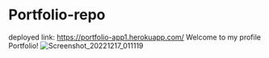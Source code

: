 # Portfolio-repo

deployed link: https://portfolio-app1.herokuapp.com/
Welcome to my profile Portfolio!
![Screenshot_20221217_011119](https://user-images.githubusercontent.com/106643330/208260988-5a1fdc6a-0b2d-4909-bcd2-d84f8d938606.png)
